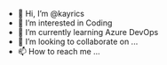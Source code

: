 - 👋 Hi, I’m @kayrics
- 👀 I’m interested in Coding 
- 🌱 I’m currently learning Azure DevOps 
- 💞️ I’m looking to collaborate on ...
- 📫 How to reach me ...

<!---
kayrics/kayrics is a ✨ special ✨ repository because its `README.md` (this file) appears on your GitHub profile.
You can click the Preview link to take a look at your changes.
--->

